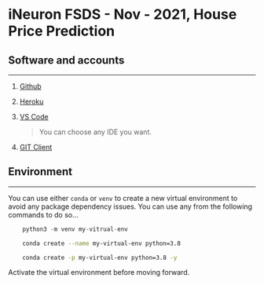 # iNeuron FSDS - Nov - 2021, House Price Prediction

## Software and accounts
---

1. [Github](https://github.com/)
2. [Heroku](https://www.heroku.com/)
3. [VS Code](https://code.visualstudio.com/download)

    > You can choose any IDE you want.

4. [GIT Client](https://git-scm.com/downloads)

## Environment
---

You can use either `conda` or `venv` to create a new virtual environment to avoid any package dependency issues. You can use any from the following commands to do so...

```python
    python3 -m venv my-vitrual-env
```

```bash
    conda create --name my-virtual-env python=3.8
```

```bash
    conda create -p my-virtual-env python=3.8 -y
```

Activate the virtual environment before moving forward.